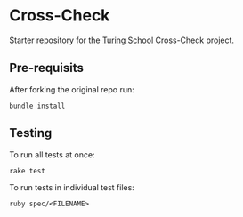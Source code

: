 # Cross-Check

Starter repository for the [Turing School](https://turing.io/) Cross-Check project.

## Pre-requisits
After forking the original repo run:
```
bundle install
```

## Testing
To run all tests at once:
```
rake test
```

To run tests in individual test files:
```
ruby spec/<FILENAME>
```